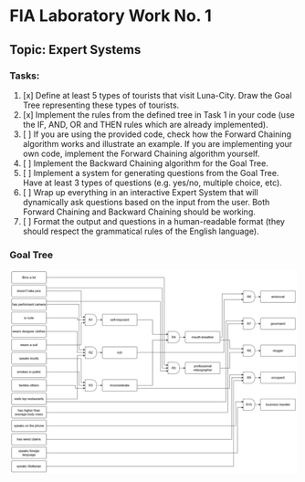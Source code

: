 # FIA Laboratory Work No. 1
## Topic: Expert Systems

### Tasks:
1. [x] Define at least 5 types of tourists that visit Luna-City. Draw the Goal Tree representing these types of tourists.
2. [x] Implement the rules from the defined tree in Task 1 in your code (use the IF, AND, OR and THEN rules which are already implemented).
3. [ ] If you are using the provided code, check how the Forward Chaining algorithm works and illustrate an example. If you are implementing your own code, implement the Forward Chaining algorithm yourself.
4. [ ] Implement the Backward Chaining algorithm for the Goal Tree.
5. [ ] Implement a system for generating questions from the Goal Tree. Have at least 3 types of questions (e.g. yes/no, multiple choice, etc).
6. [ ] Wrap up everything in an interactive Expert System that will dynamically ask questions based on the input from the user. Both Forward Chaining and Backward Chaining should be working.
7. [ ] Format the output and questions in a human-readable format (they should respect the grammatical rules of the English language).

### Goal Tree
![Goal Tree](images/decision_tree.png)
